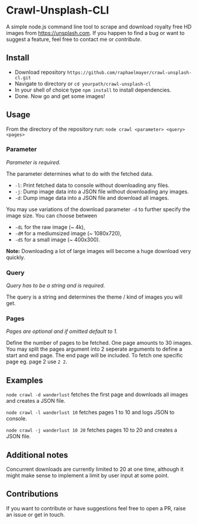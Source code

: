 # Crawl-Unsplash-CLI
A simple node.js command line tool to scrape and download royalty free HD images from https://unsplash.com.
If you happen to find a bug or want to suggest a feature, feel free to contact me or *contribute*.

## Install
- Download repository `https://github.com/raphaelmayer/crawl-unsplash-cl.git`
- Navigate to directory or `cd yourpath/crawl-unsplash-cl`
- In your shell of choice type `npm install` to install dependencies.
- Done. Now go and get some images!

## Usage
From the directory of the repository run:
`node crawl <parameter> <query> <pages>`

### Parameter
*Parameter is required.*

The parameter determines what to do with the fetched data. 

- `-l`: Print fetched data to console without downloading any files.
- `-j`: Dump image data into a JSON file without downloading any images.
- `-d`: Dump image data into a JSON file and download all images.

You may use variations of the download parameter `-d` to further specify the image size. 
You can choose between 
- `-dL` for the raw image (~ 4k), 
- `-dM` for a mediumsized image (~ 1080x720),
- `-dS` for a small image (~ 400x300).

**Note:** Downloading a lot of large images will become a huge download very quickly.


### Query
*Query has to be a string and is required.* 

The query is a string and determines the theme / kind of images you will get.

### Pages
*Pages are optional and if omitted default to 1.*

Define the number of pages to be fetched. One page amounts to 30 images.
You may split the pages argument into 2 seperate arguments to define a start and end page. The end page will be included. To fetch one specific page eg. page 2 use `2 2`.

## Examples
`node crawl -d wanderlust` fetches the first page and downloads all images and creates a JSON file.

`node crawl -l wanderlust 10` fetches pages 1 to 10 and logs JSON to console.

`node crawl -j wanderlust 10 20` fetches pages 10 to 20 and creates a JSON file.

## Additional notes
Concurrent downloads are currently limited to 20 at one time, although it might make sense to implement a limit by user input at some point. 

## Contributions
If you want to contribute or have suggestions feel free to open a PR, raise an issue or get in touch. 
